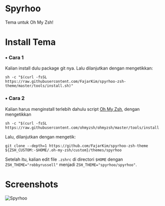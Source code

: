 # Spyrhoo
Tema untuk Oh My Zsh!

# Install Tema
### • Cara 1
Kalian install dulu package git nya. Lalu dilanjutkan dengan mengetikkan:
```shell
sh -c "$(curl -fsSL https://raw.githubusercontent.com/FajarKim/spyrhoo-zsh-theme/master/tools/install.sh)"
```

### • Cara 2
Kalian harus menginstall terlebih dahulu script [Oh My Zsh](https://github.com/ohmyzsh/ohmyzsh), dengan mengetikkan
```shell
sh -c "$(curl -fsSL https://raw.githubusercontent.com/ohmyzsh/ohmyzsh/master/tools/install.sh)"
```

Lalu, dilanjutkan dengan mengetik:
```shell
git clone --depth=1 https://github.com/FajarKim/spyrhoo-zsh-theme ${ZSH_CUSTOM:-$HOME/.oh-my-zsh/custom}/themes/spyrhoo
```

Setelah itu, kalian edit file `.zshrc` di directori `$HOME` dengan `ZSH_THEME="robbyrussell"` menjadi `ZSH_THEME="spyrhoo/spyrhoo"`.

# Screenshots
![Spyrhoo](https://a.top4top.io/p_2067yhqr80.jpg)
